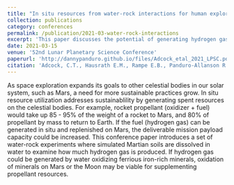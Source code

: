```yaml
---
title: "In situ resources from water-rock interactions for human exploration of Mars"
collection: publications
category: conferences
permalink: /publication/2021-03-water-rock-interactions
excerpt: 'This paper discusses the potential of generating hydrogen gas in situ on Mars through water-rock interactions.'
date: 2021-03-15
venue: '52nd Lunar Planetary Science Conference'
paperurl: 'http://dannypanduro.github.io/files/Adcock_etal_2021_LPSC.pdf'
citation: 'Adcock, C.T., Hausrath E.M., Rampe E.B., Panduro-Allanson R.D., & Steinberg S.M. (2021). "In situ resources from water-rock interactions for human exploration of Mars." In 52nd Lunar and Planetary Science Conference, No. 2548.'
---
```


As space exploration expands its goals to other celestial bodies in our solar system, such as Mars, a need for more sustainable practices grow. In situ resource utilization addresses sustainablility by generating spent resources on the celestial bodies. For example, rocket propellant (oxidizer + fuel) would take up 85 - 95% of the weight of a rocket to Mars, and 80% of propellant by mass to return to Earth. If the fuel (hydrogen gas) can be generated in situ and replenished on Mars, the deliverable mission payload capacity could be increased. This conference paper introduces a set of water-rock experiments where simulated Martian soils are dissolved in water to examine how much hydrogen gas is produced. If hydrogen gas could be generated by water oxidizing ferrious iron-rich minerals, oxidation of minerals on Mars or the Moon may be viable for supplementing propellant resources.
